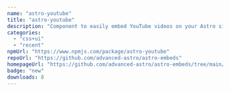```yaml
---
name: "astro-youtube"
title: "astro-youtube"
description: "Component to easily embed YouTube videos on your Astro site"
categories:
  - "css+ui"
  - "recent"
npmUrl: "https://www.npmjs.com/package/astro-youtube"
repoUrl: "https://github.com/advanced-astro/astro-embeds"
homepageUrl: "https://github.com/advanced-astro/astro-embeds/tree/main/packages/astro-embeds-youtube#readme"
badge: "new"
downloads: 8
---
```

